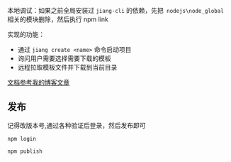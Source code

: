 本地调试：如果之前全局安装过 `jiang-cli` 的依赖，先把` nodejs\node_global` 相关的模块删除，然后执行 npm link

实现的功能：

- 通过 `jiang create <name>` 命令启动项目
- 询问用户需要选择需要下载的模板
- 远程拉取模板文件并下载到当前目录

[文档参考我的博客文章](https://blog.junfeng530.xyz/docs/%E5%89%8D%E7%AB%AF/%E5%B7%A5%E7%A8%8B%E5%8C%96/%E6%9E%84%E5%BB%BA%E8%84%9A%E6%89%8B%E6%9E%B6CLI.html)

## 发布

记得改版本号,通过各种验证后登录，然后发布即可

```
npm login

npm publish
```
